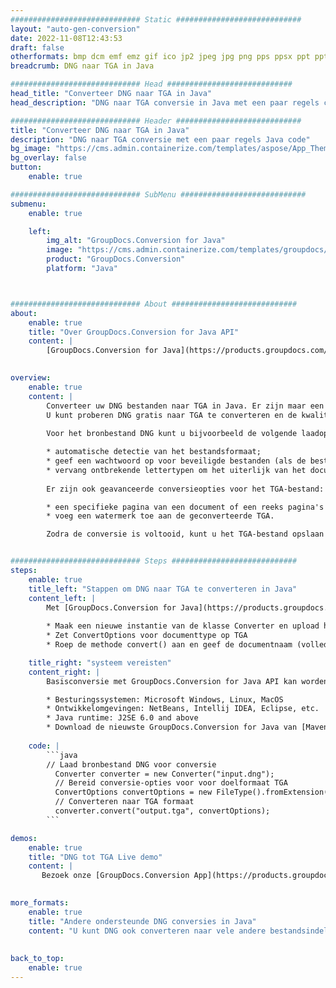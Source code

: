 ```yaml
---
############################# Static ############################
layout: "auto-gen-conversion"
date: 2022-11-08T12:43:53
draft: false
otherformats: bmp dcm emf emz gif ico jp2 jpeg jpg png pps ppsx ppt pptx psb psd svg svgz tga tif tiff webp wmf wmz
breadcrumb: DNG naar TGA in Java

############################# Head ############################
head_title: "Converteer DNG naar TGA in Java"
head_description: "DNG naar TGA conversie in Java met een paar regels code. Converteer meer dan 160 bestandsindelingen met de GroupDocs-documentconversie-API voor Java"

############################# Header ############################
title: "Converteer DNG naar TGA in Java"
description: "DNG naar TGA conversie met een paar regels Java code"
bg_image: "https://cms.admin.containerize.com/templates/aspose/App_Themes/V3/images/bg/header1.png"
bg_overlay: false
button:
    enable: true

############################# SubMenu ############################
submenu:
    enable: true

    left:
        img_alt: "GroupDocs.Conversion for Java"
        image: "https://cms.admin.containerize.com/templates/groupdocs/images/product-logos/90x90-noborder/groupdocs-conversion-java.png"
        product: "GroupDocs.Conversion"
        platform: "Java"



############################# About ############################
about:
    enable: true
    title: "Over GroupDocs.Conversion for Java API"
    content: |
        [GroupDocs.Conversion for Java](https://products.groupdocs.com/conversion/java/) is een geavanceerde conversie-API voor bestandsindelingen voor het converteren tussen populaire afbeeldings- en documentindelingen zoals Microsoft Office, OpenDocument, PDF, HTML, e-mail, CAD. en nog veel meer met slechts een paar regels code. De native API detecteert automatisch de formaten van de originele documenten en biedt veel opties voor het aanpassen van de geconverteerde documenten. Naast de functie om informatie uit een document te extraheren, ondersteunt het standaard ook het cachen van de conversieresultaten naar de lokale schijf. Elk type cacheopslag kan echter worden ondersteund door de juiste interfaces te implementeren - Amazon S3, Dropbox, Google Drive, Windows Azure, Reddis of andere.
    

overview:
    enable: true
    content: |
        Converteer uw DNG bestanden naar TGA in Java. Er zijn maar een paar regels Java code nodig op elk platform naar keuze, zoals Windows, Linux, macOS.
        U kunt proberen DNG gratis naar TGA te converteren en de kwaliteit van de conversieresultaten te evalueren. Naast eenvoudige scripts voor bestandsconversie, kunt u meer geavanceerde opties proberen voor het laden van het DNG-bronbestand en het opslaan van de TGA-uitvoer. 
        
        Voor het bronbestand DNG kunt u bijvoorbeeld de volgende laadopties gebruiken:

        * automatische detectie van het bestandsformaat;
        * geef een wachtwoord op voor beveiligde bestanden (als de bestandsindeling dit ondersteunt);
        * vervang ontbrekende lettertypen om het uiterlijk van het document te behouden.
        
        Er zijn ook geavanceerde conversieopties voor het TGA-bestand:

        * een specifieke pagina van een document of een reeks pagina's converteren;
        * voeg een watermerk toe aan de geconverteerde TGA.

        Zodra de conversie is voltooid, kunt u het TGA-bestand opslaan in uw lokale bestandspad of in opslag van derden, zoals FTP, Amazon S3, Google Drive, Dropbox enz. Let op - om DNG te converteren tot TGA, hoeft u geen extra software te installeren, zoals MS Office, Open Office, Adobe Acrobat Reader etc.


############################# Steps ############################
steps:
    enable: true
    title_left: "Stappen om DNG naar TGA te converteren in Java"
    content_left: |
        Met [GroupDocs.Conversion for Java](https://products.groupdocs.com/conversion/java/) kunnen ontwikkelaars het DNG-bestand eenvoudig converteren naar TGA met een paar regels code.
        
        * Maak een nieuwe instantie van de klasse Converter en upload het bestand DNG met het volledige pad
        * Zet ConvertOptions voor documenttype op TGA
        * Roep de methode convert() aan en geef de documentnaam (volledig pad) en formaat (TGA) door als parameter

    title_right: "systeem vereisten"
    content_right: |
        Basisconversie met GroupDocs.Conversion for Java API kan worden gedaan met slechts een paar regels code. Onze API's worden ondersteund op alle belangrijke platforms en besturingssystemen. Voordat u de onderstaande code uitvoert, moet u ervoor zorgen dat de volgende vereisten op uw systeem zijn geïnstalleerd.

        * Besturingssystemen: Microsoft Windows, Linux, MacOS
        * Ontwikkelomgevingen: NetBeans, Intellij IDEA, Eclipse, etc.
        * Java runtime: J2SE 6.0 and above
        * Download de nieuwste GroupDocs.Conversion for Java van [Maven](https://repository.groupdocs.com/webapp/#/artifacts/browse/tree/General/repo/com/groupdocs/groupdocs-conversion)
         
    code: |
        ```java    
        // Laad bronbestand DNG voor conversie
          Converter converter = new Converter("input.dng");
          // Bereid conversie-opties voor voor doelformaat TGA
          ConvertOptions convertOptions = new FileType().fromExtension("tga").getConvertOptions();
          // Converteren naar TGA formaat
          converter.convert("output.tga", convertOptions);
        ```

demos:
    enable: true
    title: "DNG tot TGA Live demo"
    content: |
       Bezoek onze [GroupDocs.Conversion App](https://products.groupdocs.app/conversion/family) website en probeer DNG naar TGA conversie nu. De gratis demo heeft de volgende voordelen:
          

more_formats:
    enable: true
    title: "Andere ondersteunde DNG conversies in Java"
    content: "U kunt DNG ook converteren naar vele andere bestandsindelingen. Zie de lijst hieronder."
       
       
back_to_top:
    enable: true
---
```

